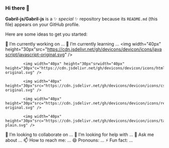 ### Hi there 👋


**Gabril-js/Gabril-js** is a ✨ _special_ ✨ repository because its `README.md` (this file) appears on your GitHub profile.

Here are some ideas to get you started:

 🔭 I’m currently working on ...
 🌱 I’m currently learning ...
            <img width="40px" height="30px"src="https://cdn.jsdelivr.net/gh/devicons/devicon/icons/javascript/javascript-original.svg" />
          
            <img width="40px" height="30px"srwidth="40px" height="30px"c="https://cdn.jsdelivr.net/gh/devicons/devicon/icons/html5/html5-original.svg" />
          
            <img width="40px" height="30px"src="https://cdn.jsdelivr.net/gh/devicons/devicon/icons/css3/css3-original.svg" />
          
            <img width="40px" height="30px"src="https://cdn.jsdelivr.net/gh/devicons/devicon/icons/react/react-original.svg" />
          
            <img width="40px" height="30px"src="https://cdn.jsdelivr.net/gh/devicons/devicon/icons/tailwindcss/tailwindcss-plain.svg" />
          
👯 I’m looking to collaborate on ...
🤔 I’m looking for help with ...
💬 Ask me about ...
📫 How to reach me: ...
😄 Pronouns: ...
⚡ Fun fact: ...


